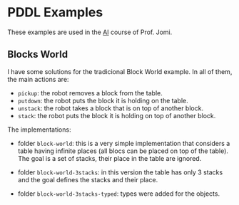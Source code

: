 # PDDL Examples

These examples are used in the [AI](https://jomifred.github.io/ia/) course of Prof. Jomi.

## Blocks World

I have some solutions for the tradicional Block World example. In all of them, the main actions are:

* `pickup`: the robot removes a block from the table.
* `putdown`: the robot puts the block it is holding on the table.
* `unstack`: the robot takes a block that is on top of another block.
* `stack`: the robot puts the block it is holding on top of another block.

The implementations:

* folder `block-world`: this is a very simple implementation that considers a table having infinite places (all blocs can be placed on top of the table). The goal is a set of stacks, their place in the table are ignored.

* folder `block-world-3stacks`: in this version the table has only 3 stacks and the goal defines the stacks and their place.

* folder `block-world-3stacks-typed`: types were added for the objects.
